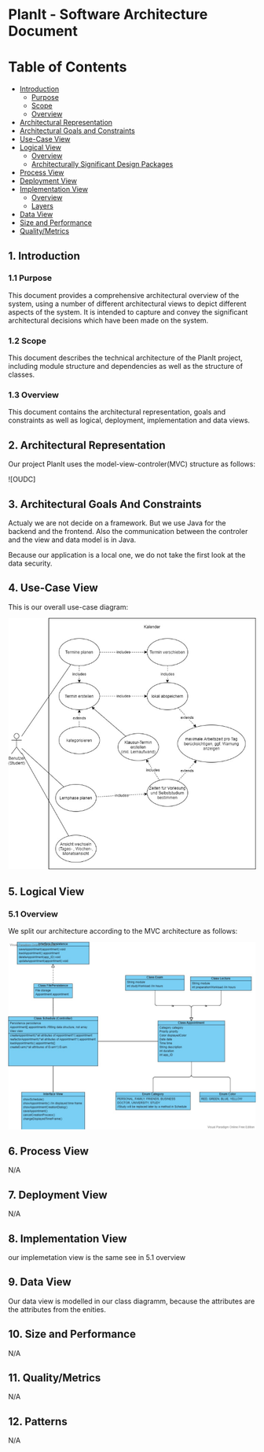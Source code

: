 # PlanIt - Software Architecture Document

# Table of Contents
- [Introduction](#1-introduction)
    - [Purpose](#11-purpose)
    - [Scope](#12-scope)
    - [Overview](#13-overview)
- [Architectural Representation](#2-architectural-representation)
- [Architectural Goals and Constraints](#3-architectural-goals-and-constraints)
- [Use-Case View](#4-use-case-view)
- [Logical View](#5-logical-view)
    - [Overview](#51-overview)
    - [Architecturally Significant Design Packages](#52-architecturally-significant-design-packages)
- [Process View](#6-process-view)
- [Deployment View](#7-deployment-view)
- [Implementation View](#8-implementation-view)
    - [Overview](#81-overview)
    - [Layers](#82-layers)
- [Data View](#9-data-view)
- [Size and Performance](#10-size-and-performance)
- [Quality/Metrics](#11-qualitymetrics)

## 1. Introduction

### 1.1 Purpose

This document provides a comprehensive architectural overview of the system, using a number of different architectural 
views to depict different aspects of the system. It is intended to capture and convey the significant architectural 
decisions which have been made on the system.

### 1.2 Scope

This document describes the technical architecture of the PlanIt project, including module structure and dependencies as 
well as the structure of classes.

### 1.3 Overview

This document contains the architectural representation, goals and constraints as well as logical, deployment, 
implementation and data views.

## 2. Architectural Representation

Our project PlanIt uses the model-view-controler(MVC) structure as follows:

![OUDC] 

## 3. Architectural Goals And Constraints

Actualy we are not decide on a framework. But we use Java for the backend and the frontend. Also the communication between the controler and the view and data model is in Java.
 
Because our application is a local one, we do not take the first look at the data security.  

## 4. Use-Case View

This is our overall use-case diagram:

![OUCD]

## 5. Logical View

### 5.1 Overview

We split our architecture according to the MVC architecture as follows:

![OUBD]

## 6. Process View

N/A

## 7. Deployment View

N/A

## 8. Implementation View

our implemetation view is the same see in 5.1 overview

## 9. Data View

Our data view is modelled in our class diagramm, because the attributes are the attributes from the enities.

## 10. Size and Performance

N/A

## 11. Quality/Metrics

N/A

## 12. Patterns

N/A


<!-- Picture-Link definitions: -->

[QUDC]: https://github.com/PatrickFreyy/PlanIt/blob/main/docs/mvc.png
[OUCD]: https://github.com/PatrickFreyy/PlanIt/blob/main/docs/UseCaseDiagram.png 
[OUBD]: https://github.com/PatrickFreyy/PlanIt/blob/main/docs/class-diagram.jpg